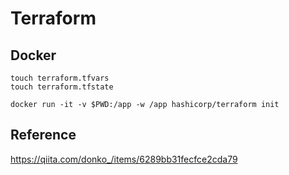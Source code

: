 # Terraform
## Docker
```bash=
touch terraform.tfvars
touch terraform.tfstate

docker run -it -v $PWD:/app -w /app hashicorp/terraform init
```

## Reference
<https://qiita.com/donko_/items/6289bb31fecfce2cda79>
